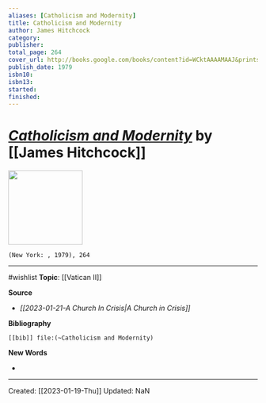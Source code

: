 ```yaml
---
aliases: [Catholicism and Modernity]
title: Catholicism and Modernity
author: James Hitchcock
category: 
publisher: 
total_page: 264
cover_url: http://books.google.com/books/content?id=WCktAAAAMAAJ&printsec=frontcover&img=1&zoom=1&source=gbs_api
publish_date: 1979
isbn10: 
isbn13: 
started: 
finished: 
---
```

# *[Catholicism and Modernity]()* by [[James Hitchcock]]

<img src="http://books.google.com/books/content?id=WCktAAAAMAAJ&printsec=frontcover&img=1&zoom=1&source=gbs_api" width=150>

`(New York: , 1979), 264`

--- 
#wishlist
**Topic**: [[Vatican II]]

**Source**
- *[[2023-01-21-A Church In Crisis|A Church in Crisis]]*


**Bibliography**

```query
[[bib]] file:(~Catholicism and Modernity)
```
 

**New Words**

- 

---
Created: [[2023-01-19-Thu]]
Updated: NaN
